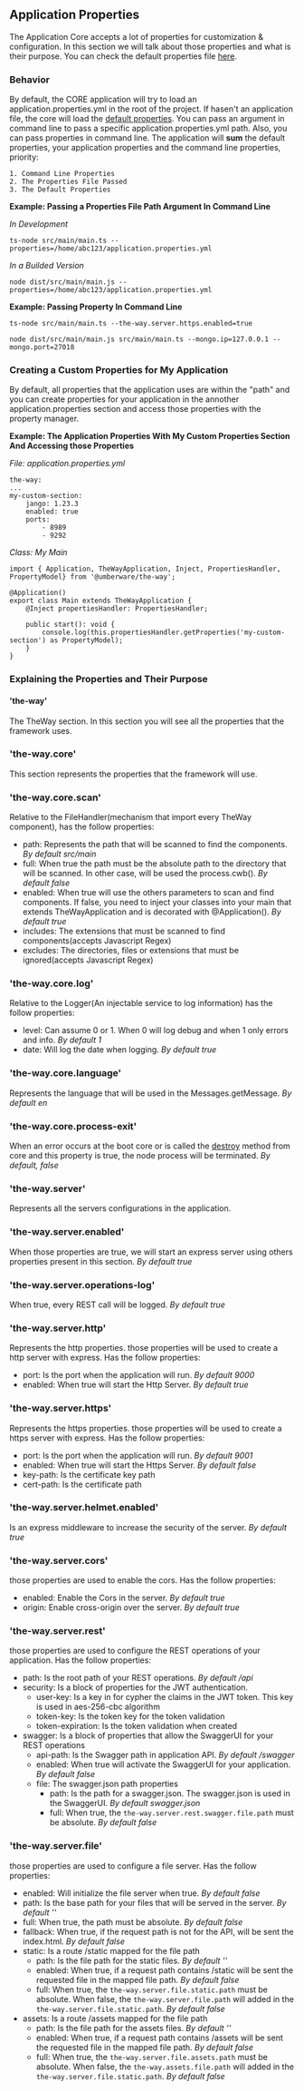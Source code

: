 ## Application Properties

The Application Core accepts a lot of properties for customization & configuration. In this section we will talk about those properties and what is their purpose.
You can check the default properties file [here](../src/main/resources/application.properties.yml).

### Behavior

By default, the CORE application will try to load an application.properties.yml in the root of the project. If hasen't an application file, the core will load the [default properties](../src/main/resources/application.properties.yml).
You can pass an argument in command line to pass a specific application.properties.yml path.
Also, you can pass properties in command line.
The application will **sum** the default properties, your application properties and the command line properties, priority:

    1. Command Line Properties
    2. The Properties File Passed
    3. The Default Properties

**Example: Passing a Properties File Path Argument In Command Line**

*In Development*

    ts-node src/main/main.ts --properties=/home/abc123/application.properties.yml

*In a Builded Version*

    node dist/src/main/main.js --properties=/home/abc123/application.properties.yml

**Example: Passing Property In Command Line**

    ts-node src/main/main.ts --the-way.server.https.enabled=true

    node dist/src/main/main.js src/main/main.ts --mongo.ip=127.0.0.1 --mongo.port=27018

### Creating a Custom Properties for My Application

By default, all properties that the application uses are within the "path" and you can create properties for your application in the annother application.properties section and access those properties with the property manager.

**Example: The Application Properties With My Custom Properties Section And Accessing those Properties**

*File: application.properties.yml*

    the-way:
    ...
    my-custom-section:
        jango: 1.23.3
        enabled: true
        ports:
            - 8989
            - 9292

*Class: My Main*

    import { Application, TheWayApplication, Inject, PropertiesHandler, PropertyModel} from '@umberware/the-way';

    @Application()
    export class Main extends TheWayApplication {
        @Inject propertiesHandler: PropertiesHandler;

        public start(): void {
            console.log(this.propertiesHandler.getProperties('my-custom-section') as PropertyModel);
        }
    }


### Explaining the Properties and Their Purpose

#### 'the-way'

The TheWay section. In this section you will see all the properties that the framework uses.

### 'the-way.core'

This section represents the properties that the framework will use.

### 'the-way.core.scan'

Relative to the FileHandler(mechanism that import every TheWay component), has the follow properties:

 - path: Represents the path that will be scanned to find the components. *By default src/main*
 - full: When true the path must be the absolute path to the directory that will be scanned. In other case, will be used the process.cwb(). *By default false*
 - enabled: When true will use the others parameters to scan and find components. If false, you need to inject your classes into your main that extends TheWayApplication and is decorated with @Application(). *By default true*
 - includes: The extensions that must be scanned to find components(accepts Javascript Regex)
 - excludes: The directories, files or extensions that must be ignored(accepts Javascript Regex)

### 'the-way.core.log'

Relative to the Logger(An injectable service to log information) has the follow properties:

 - level: Can assume 0 or 1. When 0 will log debug and when 1 only errors and info. *By default 1*
 - date: Will log the date when logging. *By default true*

### 'the-way.core.language'

Represents the language that will be used in the Messages.getMessage. *By default en*

### 'the-way.core.process-exit'

When an error occurs at the boot core or is called the [destroy](./core.md#coredestroy) method from core and this property is true, the node process will be terminated. *By default, false*

### 'the-way.server'

Represents all the servers configurations in the application.

### 'the-way.server.enabled'

When those properties are true, we will start an express server using others properties present in this section. *By default true*

### 'the-way.server.operations-log'

When true, every REST call will be logged. *By default true*

### 'the-way.server.http'

Represents the http properties. those properties will be used to create a http server with express. Has the follow properties:

 - port: Is the port when the application will run. *By default 9000*
 - enabled: When true will start the Http Server. *By default true*

### 'the-way.server.https'

Represents the https properties. those properties will be used to create a https server with express. Has the follow properties:

- port: Is the port when the application will run. *By default 9001*
- enabled: When true will start the Https Server. *By default false*
- key-path: Is the certificate key path
- cert-path: Is the certificate path

### 'the-way.server.helmet.enabled'

Is an express middleware to increase the security of the server. *By default true*

### 'the-way.server.cors'

those properties are used to enable the cors. Has the follow properties:

 - enabled: Enable the Cors in the server. *By default true*
 - origin: Enable cross-origin over the server. *By default true*

### 'the-way.server.rest'

those properties are used to configure the REST operations of your application. Has the follow properties:

 - path: Is the root path of your REST operations. *By default /api*
 - security: Is a block of properties for the JWT authentication.
   - user-key: Is a key in for cypher the claims in the JWT token. This key is used in aes-256-cbc algorithm
   - token-key: Is the token key for the token validation
   - token-expiration: Is the token validation when created
 - swagger: Is a block of properties that allow the SwaggerUI for your REST operations
   - api-path: Is the Swagger path in application API. *By default /swagger*
   - enabled: When true will activate the SwaggerUI for your application. *By default false*
   - file: The swagger.json path properties
      - path: Is the path for a swagger.json. The swagger.json is used in the SwaggerUI. *By default swagger.json*
      - full: When true, the `the-way.server.rest.swagger.file.path` must be absolute. *By default false*

### 'the-way.server.file'

those properties are used to configure a file server. Has the follow properties:

 - enabled: Will initialize the file server when true. *By default false*
 - path: Is the base path for your files that will be served in the server. *By default ''*
 - full: When true, the path must be absolute. *By default false*
 - fallback: When true, if the request path is not for the API, will be sent the index.html. *By default false*
 - static: Is a route /static mapped for the file path
    - path: Is the file path for the static files. *By default ''*
    - enabled: When true, if a request path contains /static will be sent the requested file in the mapped file path. *By default false*
    - full: When true, the `the-way.server.file.static.path` must be absolute. When false, the `the-way.server.file.path` will added in the `the-way.server.file.static.path`. *By default false*
 - assets: Is a route /assets mapped for the file path
   - path: Is the file path for the assets files. *By default ''*
   - enabled: When true, if a request path contains /assets will be sent the requested file in the mapped file path. *By default false*
   - full: When true, the `the-way.server.file.assets.path` must be absolute. When false, the `the-way.assets.file.path` will added in the `the-way.server.file.static.path`. *By default false*